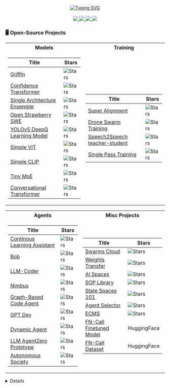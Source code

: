 <p align="center">
<a href="https://github.com/drkostas">
    <img src="https://readme-typing-svg.demolab.com?font=Georgia&size=18&duration=2000&pause=100&multiline=true&width=500&height=80&lines=Peyton+Tolbert;Researcher+%7C+AI+Developer;LLM+%7C+Agents" alt="Typing SVG" />
</a>


<br/>
<br/>

<a href="https://peytontolbert.com">
    <img src="https://img.shields.io/badge/Website-peytontolbert.com-red?style=flat-square">
</a>  

<a href="https://peytontolbert.com/software-resume.pdf">
    <img src="https://img.shields.io/badge/PDF-CV-red?style=flat-square&logo=adobe">
</a>  


<a href="https://www.linkedin.com/in/peyton-tolbert-5a1459159">
    <img src="https://img.shields.io/badge/-Linkedin-blue?style=flat-square&logo=linkedin">
</a>
    
<a href="mailto:email@peytontolbert.com">
    <img src="https://img.shields.io/badge/-Email-red?style=flat-square&logo=gmail&logoColor=white">
</a>



### 🖥️ Open-Source Projects
<table>
<tr><th>Models</th><th>Training</th></tr>
<tr><td>

|Title | Stars |
|--|--|
| [Griffin](https://github.com/peytontolbert/Griffin) | <img alt="Stars" src="https://img.shields.io/github/stars/peytontolbert/Griffin?style=flat-square&labelColor=black"/>|
| [Confidence Transformer](https://github.com/peytontolbert/ConfidenceTransformer) | <img alt="Stars" src="https://img.shields.io/github/stars/peytontolbert/ConfidenceTransformer?style=flat-square&labelColor=black"/>|
| [Single Architecture Ensemble](https://github.com/peytontolbert/SingleArchitectureEnsemble) | <img alt="Stars" src="https://img.shields.io/github/stars/peytontolbert/SingleArchitectureEnsemble?style=flat-square&labelColor=black"/>|
| [Open Strawberry SWE](https://github.com/peytontolbert/OpenStrawberry) | <img alt="Stars" src="https://img.shields.io/github/stars/peytontolbert/OpenStrawberry?style=flat-square&labelColor=black"/>|
| [YOLOv5 DeepQ Learning Model](https://github.com/peytontolbert/yolov5DeepQLearning) | <img alt="Stars" src="https://img.shields.io/github/stars/peytontolbert/yolov5DeepQLearning?style=flat-square&labelColor=black"/>|
| [Simple VIT](https://github.com/peytontolbert/simpleViT) | <img alt="Stars" src="https://img.shields.io/github/stars/peytontolbert/simpleViT?style=flat-square&labelColor=black"/>|
| [Simple CLIP](https://github.com/peytontolbert/simple-CLIP) |  <img alt="Stars" src="https://img.shields.io/github/stars/peytontolbert/simple-CLIP?style=flat-square&labelColor=black"/>|
| [Tiny MoE](https://github.com/peytontolbert/tinylm) | <img alt="Stars" src="https://img.shields.io/github/stars/peytontolbert/TinyLM?style=flat-square&labelColor=black"/>|
| [Conversational Transformer](https://github.com/peytontolbert/ConversationalTransformer) | <img alt="Stars" src="https://img.shields.io/github/stars/peytontolbert/ConversationalTransformer?style=flat-square&labelColor=black"/>|
</td><td>

|Title | Stars |
|--|--|
| [Super Alignment](https://github.com/peytontolbert/SuperAlignment) | <img alt="Stars" src="https://img.shields.io/github/stars/peytontolbert/SuperAlignment?style=flat-square&labelColor=black"/>|
| [Drone Swarm Training](https://github.com/peytontolbert/swarm-drone-hrtx) |  <img alt="Stars" src="https://img.shields.io/github/stars/peytontolbert/swarm-drone-hrtx?style=flat-square&labelColor=black"/>|
| [Speech2Speech teacher-student](https://github.com/peytontolbert/T5-SpeechtoSpeech) |  <img alt="Stars" src="https://img.shields.io/github/stars/peytontolbert/T5-SpeechtoSpeech?style=flat-square&labelColor=black"/>|
| [Single Pass Training](https://github.com/peytontolbert/SinglePassTransformer) | <img alt="Stars" src="https://img.shields.io/github/stars/peytontolbert/SinglePassTransformer?style=flat-square&labelColor=black"/>|

</td></tr> </table>

<table>
<tr><th>Agents </th><th>Misc Projects </th></tr>
<tr><td>

|Title | Stars |
|--|--|
| [Continous Learning Assistant](https://github.com/peytontolbert/continuous-learning-assistant) | <img alt="Stars" src="https://img.shields.io/github/stars/peytontolbert/continuous-learning-assistant?style=flat-square&labelColor=black"/>|
| [Bob](https://github.com/peytontolbert/bob-agi) | <img alt="Stars" src="https://img.shields.io/github/stars/peytontolbert/bob-agi?style=flat-square&labelColor=black"/>|
| [LLM-Coder](https://github.com/peytontolbert/llm-coder) | <img alt="Stars" src="https://img.shields.io/github/stars/peytontolbert/llm-coder?style=flat-square&labelColor=black"/>|
| [Nimbus](https://github.com/peytontolbert/Nimbus) |  <img alt="Stars" src="https://img.shields.io/github/stars/peytontolbert/Nimbus?style=flat-square&labelColor=black"/>|
| [Graph-Based Code Agent](https://github.com/peytontolbert/GCBMS) | <img alt="Stars" src="https://img.shields.io/github/stars/peytontolbert/GCBMS?style=flat-square&labelColor=black"/>|
| [GPT Dev](https://github.com/peytontolbert/GPTDev) | <img alt="Stars" src="https://img.shields.io/github/stars/peytontolbert/GPTDev?style=flat-square&labelColor=black"/>|
| [Dynamic Agent](https://github.com/peytontolbert/DynamicAgent) | <img alt="Stars" src="https://img.shields.io/github/stars/peytontolbert/GCBMS?style=flat-square&labelColor=black"/>|
| [LLM AgentZero Prototype](https://github.com/peytontolbert/LLMAgentSystem) | <img alt="Stars" src="https://img.shields.io/github/stars/peytontolbert/LLMAgentSystem?style=flat-square&labelColor=black"/>|
| [Autonomous Society](https://github.com/peytontolbert/AutonomousDigitalSociety) |  <img alt="Stars" src="https://img.shields.io/github/stars/peytontolbert/AutonomousDigitalSociety?style=flat-square&labelColor=black"/>|
</td><td>

|Title | Stars |
|--|--|
| [Swarms Cloud](https://github.com/The-Swarm-Corporation/swarms-cloud) | <img alt="Stars" src="https://img.shields.io/github/stars/The-Swarm-Corporation/swarms-cloud?style=flat-square&labelColor=black"/>
| [Weights Transfer](https://github.com/peytontolbert/TransformerWeightsTransfer) | <img alt="Stars" src="https://img.shields.io/github/stars/peytontolbert/TransformerWeightsTransfer?style=flat-square&labelColor=black"/>
| [AI Spaces](https://github.com/peytontolbert/ai-space-calls) | <img alt="Stars" src="https://img.shields.io/github/stars/peytontolbert/ai-space-calls?style=flat-square&labelColor=black"/>
| [SOP Library](https://github.com/peytontolbert/SOPLibrary) | <img alt="Stars" src="https://img.shields.io/github/stars/peytontolbert/SOPLibrary?style=flat-square&labelColor=black"/>
| [State Spaces 101](https://github.com/peytontolbert/statespace_101) |  <img alt="Stars" src="https://img.shields.io/github/stars/peytontolbert/statespace_101?style=flat-square&labelColor=black"/>
| [Agent Selector](https://github.com/peytontolbert/AgentSelector) | <img alt="Stars" src="https://img.shields.io/github/stars/peytontolbert/AgentSelector?style=flat-square&labelColor=black"/>
| [ECMS](https://github.com/peytontolbert/ECMSv2) | <img alt="Stars" src="https://img.shields.io/github/stars/peytontolbert/ECMSv2?style=flat-square&labelColor=black"/>
| [FN-Call Finetuned Model](https://huggingface.co/AgoraX/Lumixion-e1-70k-fncall-qlora) | HuggingFace|
| [FN-Call Dataset](https://huggingface.co/datasets/AgoraX/OpenImage-FNCall-50k) | HuggingFace|
</td></tr> </table>

<details>



<!--
**peytontolbert/peytontolbert** is a ✨ _special_ ✨ repository because its `README.md` (this file) appears on your GitHub profile.

Here are some ideas to get you started:

- 🔭 I’m currently working on ...
- 🌱 I’m currently learning ...
- 👯 I’m looking to collaborate on ...
- 🤔 I’m looking for help with ...
- 💬 Ask me about ...
- 📫 How to reach me: ...
- 😄 Pronouns: ...
- ⚡ Fun fact: ...
-->
